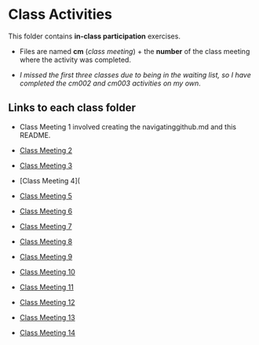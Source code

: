 # Class Activities

This folder contains **in-class participation** exercises.

+ Files are named **cm** (*class meeting*) + the **number** of the class meeting where the activity was completed. 

+ *I missed the first three classes due to being in the waiting list, so I have completed the cm002 and cm003 activities on my own*.

## Links to each class folder

+ Class Meeting 1 involved creating the navigatinggithub.md and this README.

+ [Class Meeting 2](https://github.com/sciclic/STAT545-participation/tree/master/Class%20Participation/Class%20Meeting%202)

+ [Class Meeting 3](https://github.com/sciclic/STAT545-participation/tree/master/Class%20Participation/Class%20Meeting%203)

+ [Class Meeting 4](

+ [Class Meeting 5](https://github.com/sciclic/STAT545-participation/tree/master/Class%20Participation/Class%20Meeting%205)

+ [Class Meeting 6](https://github.com/sciclic/STAT545-participation/tree/master/Class%20Participation/Class%20Meeting%206)

+ [Class Meeting 7](https://github.com/sciclic/STAT545-participation/tree/master/Class%20Participation/Class%20Meeting%207)

+ [Class Meeting 8](https://github.com/sciclic/STAT545-participation/tree/master/Class%20Participation/Class%20Meeting%208)

+ [Class Meeting 9](https://github.com/sciclic/STAT545-participation/tree/master/Class%20Participation/Class%20Meeting%209)

+ [Class Meeting 10](https://github.com/sciclic/STAT545-participation/tree/master/Class%20Participation/Class%20Meeting%2010)

+ [Class Meeting 11](https://github.com/sciclic/STAT545-participation/tree/master/Class%20Participation/Class%20Meeting%2011)

+ [Class Meeting 12](https://github.com/sciclic/STAT545-participation/tree/master/Class%20Participation/Class%20Meeting%2012)

+ [Class Meeting 13](https://github.com/sciclic/STAT545-participation/tree/master/Class%20Participation/Class%20Meeting%2013)

+ [Class Meeting 14](https://github.com/sciclic/STAT545-participation/tree/master/Class%20Participation/Class%20Meeting%2014)
